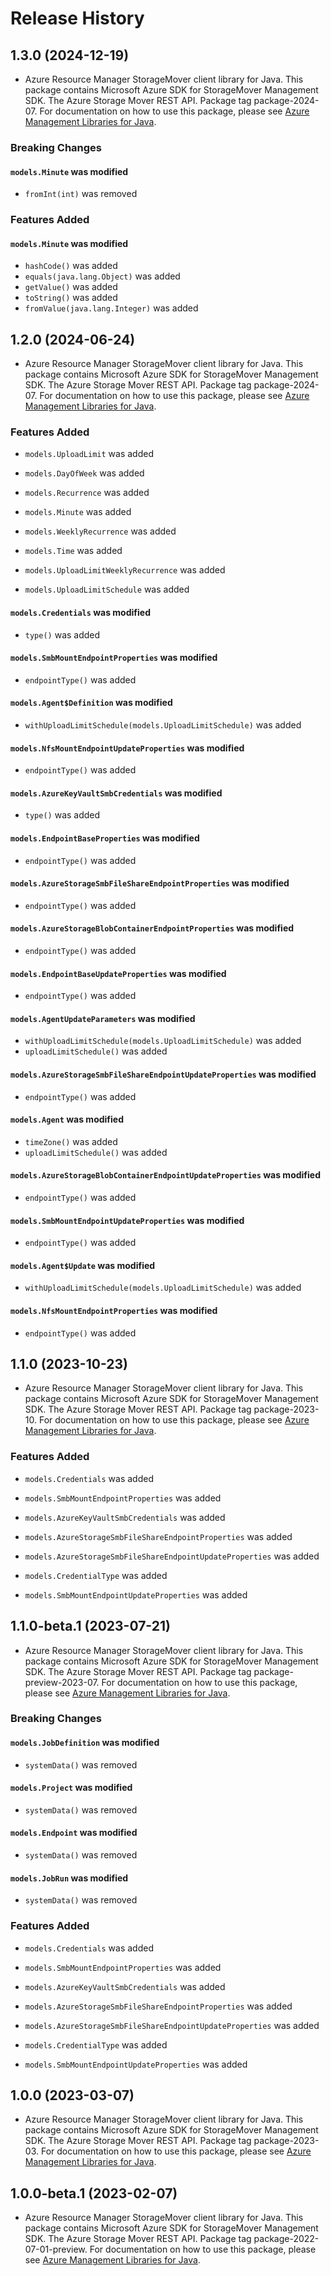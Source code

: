 # Release History

## 1.3.0 (2024-12-19)

- Azure Resource Manager StorageMover client library for Java. This package contains Microsoft Azure SDK for StorageMover Management SDK. The Azure Storage Mover REST API. Package tag package-2024-07. For documentation on how to use this package, please see [Azure Management Libraries for Java](https://aka.ms/azsdk/java/mgmt).

### Breaking Changes

#### `models.Minute` was modified

* `fromInt(int)` was removed

### Features Added

#### `models.Minute` was modified

* `hashCode()` was added
* `equals(java.lang.Object)` was added
* `getValue()` was added
* `toString()` was added
* `fromValue(java.lang.Integer)` was added

## 1.2.0 (2024-06-24)

- Azure Resource Manager StorageMover client library for Java. This package contains Microsoft Azure SDK for StorageMover Management SDK. The Azure Storage Mover REST API. Package tag package-2024-07. For documentation on how to use this package, please see [Azure Management Libraries for Java](https://aka.ms/azsdk/java/mgmt).

### Features Added

* `models.UploadLimit` was added

* `models.DayOfWeek` was added

* `models.Recurrence` was added

* `models.Minute` was added

* `models.WeeklyRecurrence` was added

* `models.Time` was added

* `models.UploadLimitWeeklyRecurrence` was added

* `models.UploadLimitSchedule` was added

#### `models.Credentials` was modified

* `type()` was added

#### `models.SmbMountEndpointProperties` was modified

* `endpointType()` was added

#### `models.Agent$Definition` was modified

* `withUploadLimitSchedule(models.UploadLimitSchedule)` was added

#### `models.NfsMountEndpointUpdateProperties` was modified

* `endpointType()` was added

#### `models.AzureKeyVaultSmbCredentials` was modified

* `type()` was added

#### `models.EndpointBaseProperties` was modified

* `endpointType()` was added

#### `models.AzureStorageSmbFileShareEndpointProperties` was modified

* `endpointType()` was added

#### `models.AzureStorageBlobContainerEndpointProperties` was modified

* `endpointType()` was added

#### `models.EndpointBaseUpdateProperties` was modified

* `endpointType()` was added

#### `models.AgentUpdateParameters` was modified

* `withUploadLimitSchedule(models.UploadLimitSchedule)` was added
* `uploadLimitSchedule()` was added

#### `models.AzureStorageSmbFileShareEndpointUpdateProperties` was modified

* `endpointType()` was added

#### `models.Agent` was modified

* `timeZone()` was added
* `uploadLimitSchedule()` was added

#### `models.AzureStorageBlobContainerEndpointUpdateProperties` was modified

* `endpointType()` was added

#### `models.SmbMountEndpointUpdateProperties` was modified

* `endpointType()` was added

#### `models.Agent$Update` was modified

* `withUploadLimitSchedule(models.UploadLimitSchedule)` was added

#### `models.NfsMountEndpointProperties` was modified

* `endpointType()` was added

## 1.1.0 (2023-10-23)

- Azure Resource Manager StorageMover client library for Java. This package contains Microsoft Azure SDK for StorageMover Management SDK. The Azure Storage Mover REST API. Package tag package-2023-10. For documentation on how to use this package, please see [Azure Management Libraries for Java](https://aka.ms/azsdk/java/mgmt).

### Features Added

* `models.Credentials` was added

* `models.SmbMountEndpointProperties` was added

* `models.AzureKeyVaultSmbCredentials` was added

* `models.AzureStorageSmbFileShareEndpointProperties` was added

* `models.AzureStorageSmbFileShareEndpointUpdateProperties` was added

* `models.CredentialType` was added

* `models.SmbMountEndpointUpdateProperties` was added

## 1.1.0-beta.1 (2023-07-21)

- Azure Resource Manager StorageMover client library for Java. This package contains Microsoft Azure SDK for StorageMover Management SDK. The Azure Storage Mover REST API. Package tag package-preview-2023-07. For documentation on how to use this package, please see [Azure Management Libraries for Java](https://aka.ms/azsdk/java/mgmt).

### Breaking Changes

#### `models.JobDefinition` was modified

* `systemData()` was removed

#### `models.Project` was modified

* `systemData()` was removed

#### `models.Endpoint` was modified

* `systemData()` was removed

#### `models.JobRun` was modified

* `systemData()` was removed

### Features Added

* `models.Credentials` was added

* `models.SmbMountEndpointProperties` was added

* `models.AzureKeyVaultSmbCredentials` was added

* `models.AzureStorageSmbFileShareEndpointProperties` was added

* `models.AzureStorageSmbFileShareEndpointUpdateProperties` was added

* `models.CredentialType` was added

* `models.SmbMountEndpointUpdateProperties` was added

## 1.0.0 (2023-03-07)

- Azure Resource Manager StorageMover client library for Java. This package contains Microsoft Azure SDK for StorageMover Management SDK. The Azure Storage Mover REST API. Package tag package-2023-03. For documentation on how to use this package, please see [Azure Management Libraries for Java](https://aka.ms/azsdk/java/mgmt).

## 1.0.0-beta.1 (2023-02-07)

- Azure Resource Manager StorageMover client library for Java. This package contains Microsoft Azure SDK for StorageMover Management SDK. The Azure Storage Mover REST API. Package tag package-2022-07-01-preview. For documentation on how to use this package, please see [Azure Management Libraries for Java](https://aka.ms/azsdk/java/mgmt).
